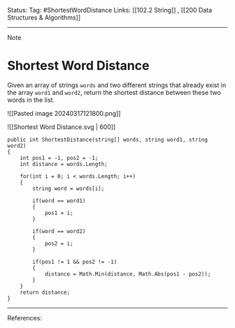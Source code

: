 Status: 
Tag: #ShortestWordDistance
Links: [[102.2 String]] , [[200 Data Structures & Algorithms]]

---
> [!note] 
>  # Shortest Word Distance

Given an array of strings `words` and two different strings that already exist in the array `word1` and `word2`, return the shortest distance between these two words in the list.

![[Pasted image 20240317121800.png]]

![[Shortest Word Distance.svg | 600]]

``` run-csharp
public int ShortestDistance(string[] words, string word1, string word2)
{
	int pos1 = -1, pos2 = -1;
	int distance = words.Length;

	for(int i = 0; i < words.Length; i++)
	{
		string word = words[i];
		
		if(word == word1)
		{
			pos1 = i;
		}
		
		if(word == word2)
		{
			pos2 = i;
		}

		if(pos1 != 1 && pos2 != -1)
		{
			distance = Math.Min(distance, Math.Abs(pos1 - pos2));
		}
	}
	return distance;
}
```

---
References: